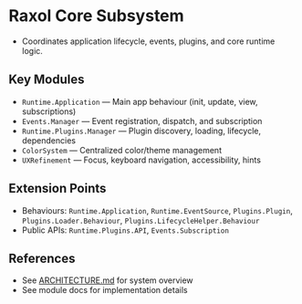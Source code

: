 # Raxol Core Subsystem

- Coordinates application lifecycle, events, plugins, and core runtime logic.

## Key Modules

- `Runtime.Application` — Main app behaviour (init, update, view, subscriptions)
- `Events.Manager` — Event registration, dispatch, and subscription
- `Runtime.Plugins.Manager` — Plugin discovery, loading, lifecycle, dependencies
- `ColorSystem` — Centralized color/theme management
- `UXRefinement` — Focus, keyboard navigation, accessibility, hints

## Extension Points

- Behaviours: `Runtime.Application`, `Runtime.EventSource`, `Plugins.Plugin`, `Plugins.Loader.Behaviour`, `Plugins.LifecycleHelper.Behaviour`
- Public APIs: `Runtime.Plugins.API`, `Events.Subscription`

## References

- See [ARCHITECTURE.md](../../../docs/ARCHITECTURE.md) for system overview
- See module docs for implementation details
